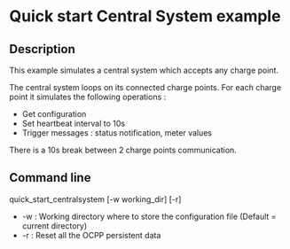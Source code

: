 # Quick start Central System example

## Description

This example simulates a central system which accepts any charge point.

The central system loops on its connected charge points. For each charge point it simulates the following operations :

* Get configuration
* Set heartbeat interval to 10s
* Trigger messages : status notification, meter values

There is a 10s break between 2 charge points communication.

## Command line

quick_start_centralsystem [-w working_dir] [-r]

* -w : Working directory where to store the configuration file (Default = current directory)
* -r : Reset all the OCPP persistent data
